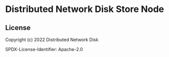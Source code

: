 # Distributed Network Disk Store Node

## License

Copyright (c) 2022 Distributed Network Disk

SPDX-License-Identifier: Apache-2.0
